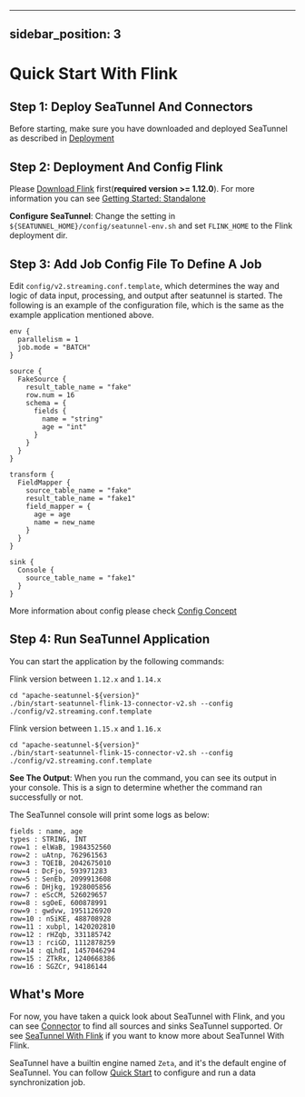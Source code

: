 ---

sidebar_position: 3
-------------------

# Quick Start With Flink

## Step 1: Deploy SeaTunnel And Connectors

Before starting, make sure you have downloaded and deployed SeaTunnel as described in [Deployment](deployment.md)

## Step 2: Deployment And Config Flink

Please [Download Flink](https://flink.apache.org/downloads.html) first(**required version >= 1.12.0**). For more information you can see [Getting Started: Standalone](https://nightlies.apache.org/flink/flink-docs-release-1.14/docs/deployment/resource-providers/standalone/overview/)

**Configure SeaTunnel**: Change the setting in `${SEATUNNEL_HOME}/config/seatunnel-env.sh` and set `FLINK_HOME` to the Flink deployment dir.

## Step 3: Add Job Config File To Define A Job

Edit `config/v2.streaming.conf.template`, which determines the way and logic of data input, processing, and output after seatunnel is started.
The following is an example of the configuration file, which is the same as the example application mentioned above.

```hocon
env {
  parallelism = 1
  job.mode = "BATCH"
}

source {
  FakeSource {
    result_table_name = "fake"
    row.num = 16
    schema = {
      fields {
        name = "string"
        age = "int"
      }
    }
  }
}

transform {
  FieldMapper {
    source_table_name = "fake"
    result_table_name = "fake1"
    field_mapper = {
      age = age
      name = new_name
    }
  }
}

sink {
  Console {
    source_table_name = "fake1"
  }
}

```

More information about config please check [Config Concept](../../concept/config.md)

## Step 4: Run SeaTunnel Application

You can start the application by the following commands:

Flink version between `1.12.x` and `1.14.x`

```shell
cd "apache-seatunnel-${version}"
./bin/start-seatunnel-flink-13-connector-v2.sh --config ./config/v2.streaming.conf.template
```

Flink version between `1.15.x` and `1.16.x`

```shell
cd "apache-seatunnel-${version}"
./bin/start-seatunnel-flink-15-connector-v2.sh --config ./config/v2.streaming.conf.template
```

**See The Output**: When you run the command, you can see its output in your console. This
is a sign to determine whether the command ran successfully or not.

The SeaTunnel console will print some logs as below:

```shell
fields : name, age
types : STRING, INT
row=1 : elWaB, 1984352560
row=2 : uAtnp, 762961563
row=3 : TQEIB, 2042675010
row=4 : DcFjo, 593971283
row=5 : SenEb, 2099913608
row=6 : DHjkg, 1928005856
row=7 : eScCM, 526029657
row=8 : sgOeE, 600878991
row=9 : gwdvw, 1951126920
row=10 : nSiKE, 488708928
row=11 : xubpl, 1420202810
row=12 : rHZqb, 331185742
row=13 : rciGD, 1112878259
row=14 : qLhdI, 1457046294
row=15 : ZTkRx, 1240668386
row=16 : SGZCr, 94186144
```

## What's More

For now, you have taken a quick look about SeaTunnel with Flink, and you can see [Connector](/docs/category/connector-v2) to find all
sources and sinks SeaTunnel supported. Or see [SeaTunnel With Flink](../../other-engine/flink.md) if you want to know more about SeaTunnel With Flink.

SeaTunnel have a builtin engine named `Zeta`, and it's the default engine of SeaTunnel. You can follow [Quick Start](quick-start-seatunnel-engine.md) to configure and run a data synchronization job.
